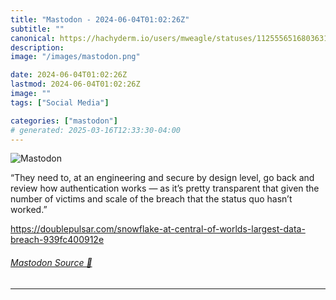 ```yaml
---
title: "Mastodon - 2024-06-04T01:02:26Z"
subtitle: ""
canonical: https://hachyderm.io/users/mweagle/statuses/112555651680363181
description:
image: "/images/mastodon.png"

date: 2024-06-04T01:02:26Z
lastmod: 2024-06-04T01:02:26Z
image: ""
tags: ["Social Media"]

categories: ["mastodon"]
# generated: 2025-03-16T12:33:30-04:00
---
```

![Mastodon](/images/mastodon.png)

<p>“They need to, at an engineering and secure by design level, go back and review how authentication works — as it’s pretty transparent that given the number of victims and scale of the breach that the status quo hasn’t worked.”</p><p><a href="https://doublepulsar.com/snowflake-at-central-of-worlds-largest-data-breach-939fc400912e" target="_blank" rel="nofollow noopener noreferrer" translate="no"><span class="invisible">https://</span><span class="ellipsis">doublepulsar.com/snowflake-at-</span><span class="invisible">central-of-worlds-largest-data-breach-939fc400912e</span></a></p>


###### [Mastodon Source 🐘](https://hachyderm.io/@mweagle/112555651680363181)

___
